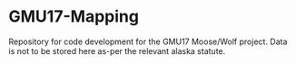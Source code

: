 # GMU17-Mapping
Repository for code development for the GMU17 Moose/Wolf project. Data is not to be stored here as-per the relevant alaska statute.
